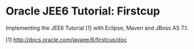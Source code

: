 Oracle JEE6 Tutorial: Firstcup
===================

Implementing the JEE6 Tutorial [1] with Eclipse, Maven and JBoss AS 7.1.

[1] http://docs.oracle.com/javaee/6/firstcup/doc <br />